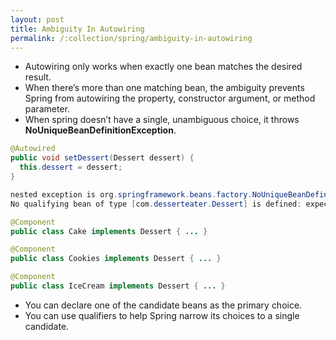 ```yaml
---
layout: post
title: Ambiguity In Autowiring
permalink: /:collection/spring/ambiguity-in-autowiring
---
```


-	Autowiring only works when exactly one bean matches the desired result. 
-	When there’s more than one matching bean, the ambiguity prevents Spring from autowiring the property, constructor argument, or method parameter.
-	When spring doesn’t have a single, unambiguous choice, it throws **NoUniqueBeanDefinitionException**.

```java
@Autowired
public void setDessert(Dessert dessert) {
  this.dessert = dessert;
}
```
```java
nested exception is org.springframework.beans.factory.NoUniqueBeanDefinitionException:
No qualifying bean of type [com.desserteater.Dessert] is defined: expected single matching bean but found 3: cake,cookies,iceCream
```
```java
@Component 
public class Cake implements Dessert { ... }

@Component 
public class Cookies implements Dessert { ... }

@Component 
public class IceCream implements Dessert { ... }
```
-	You can declare one of the candidate beans as the primary choice.
-	You can use qualifiers to help Spring narrow its choices to a single candidate.

